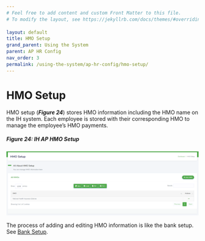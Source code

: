 ```yaml
---
# Feel free to add content and custom Front Matter to this file.
# To modify the layout, see https://jekyllrb.com/docs/themes/#overriding-theme-defaults

layout: default
title: HMO Setup
grand_parent: Using the System
parent: AP HR Config
nav_order: 3
permalink: /using-the-system/ap-hr-config/hmo-setup/
---
```


# HMO Setup

HMO setup (***Figure 24***) stores HMO information including the HMO name on the IH system. Each employee is stored with their corresponding HMO to manage the employee’s HMO payments.

##### Figure 24: IH AP HMO Setup
![hmo setup](hmo-setup.PNG)

The process of adding and editing HMO information is like the bank setup. See [Bank Setup](/using-the-system/ap-hr-config/bank-setup/).